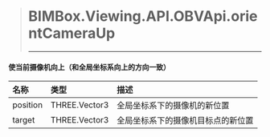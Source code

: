 > # BIMBox.Viewing.API.OBVApi.orientCameraUp
>
> ---

#### 使当前摄像机向上（和全局坐标系向上的方向一致）

| 名称 | 类型 | 描述 |
| :--- | :--- | :--- |
| position | THREE.Vector3 | 全局坐标系下的摄像机的新位置 |
| target | THREE.Vector3 | 全局坐标系下的摄像机目标点的新位置 |



